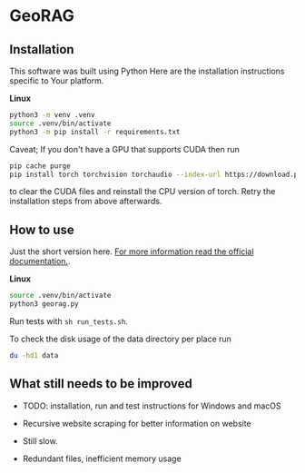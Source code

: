 # GeoRAG  


## Installation 

This software was built using Python Here are the installation instructions specific to Your platform.

<b>Linux</b> 

```bash
python3 -m venv .venv
source .venv/bin/activate
python3 -m pip install -r requirements.txt 
```

Caveat; If you don't have a GPU that supports CUDA then run 
```bash
pip cache purge
pip install torch torchvision torchaudio --index-url https://download.pytorch.org/whl/cpu
```
to clear the CUDA files and reinstall the CPU version of torch. Retry the installation steps from above afterwards.  

## How to use 

Just the short version here. 
[For more information read the official documentation.](./docs/Solution.md).

<b> Linux </b>

```bash
source .venv/bin/activate
python3 georag.py
```

Run tests with `sh run_tests.sh`.

To check the disk usage of the data directory per place run
```bash
du -hd1 data
```


## What still needs to be improved

- TODO: installation, run and test instructions for Windows and macOS 

- Recursive website scraping for better information on website 

- Still slow.

- Redundant files, inefficient memory usage